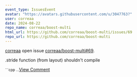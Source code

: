 ```yaml
---
event_type: IssuesEvent
avatar: "https://avatars.githubusercontent.com/u/3047763?"
user: correaa
date: 2024-08-22
repo_name: correaa/boost-multi
html_url: https://github.com/correaa/boost-multi/issues/69
repo_url: https://github.com/correaa/boost-multi
---
```


<a href='https://github.com/correaa' target='_blank'>correaa</a> open issue <a href='https://github.com/correaa/boost-multi/issues/69' target='_blank'>correaa/boost-multi#69</a>.

<p>.stride function (from layout) shouldn't compile</p><small>```cpp...</small><a href='https://github.com/correaa/boost-multi/issues/69' target='_blank'>View Comment</a>